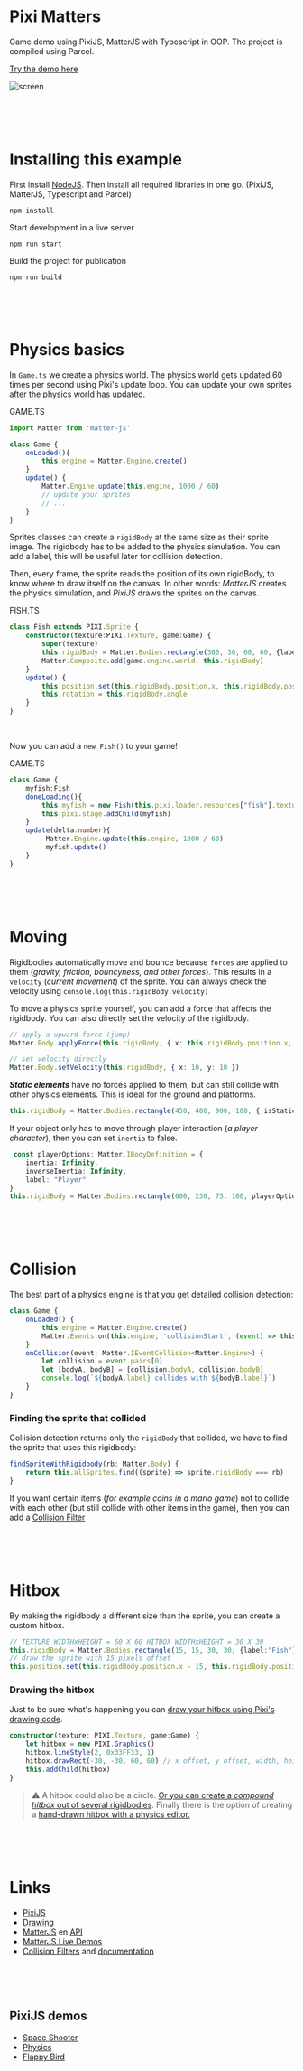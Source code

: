 # Pixi Matters

Game demo using PixiJS, MatterJS with Typescript in OOP. The project is compiled using Parcel. 

[Try the demo here](https://kokodoko.github.io/piximatters/)

![screen](./src/images/screen.png)

<br>
<br>
<br>

# Installing this example

First install [NodeJS](https://nodejs.org/en/). Then install all required libraries in one go. (PixiJS, MatterJS, Typescript and Parcel)

```
npm install
```

Start development in a live server
```
npm run start
```
Build the project for publication
```
npm run build
```


<br>
<br>
<br>

# Physics basics

In `Game.ts` we create a physics world. The physics world gets updated 60 times per second using Pixi's update loop. You can update your own sprites after the physics world has updated.

GAME.TS
```typescript
import Matter from 'matter-js'

class Game {
    onLoaded(){
        this.engine = Matter.Engine.create()
    }
    update() {
        Matter.Engine.update(this.engine, 1000 / 60)
        // update your sprites 
        // ...
    }
}

```
Sprites classes can create a `rigidBody` at the same size as their sprite image. The rigidbody has to be added to the physics simulation. You can add a label, this will be useful later for collision detection.

Then, every frame, the sprite reads the position of its own rigidBody, to know where to draw itself on the canvas. In other words: *MatterJS* creates the physics simulation, and *PixiJS* draws the sprites on the canvas.

FISH.TS
```typescript
class Fish extends PIXI.Sprite {
    constructor(texture:PIXI.Texture, game:Game) {
        super(texture)
        this.rigidBody = Matter.Bodies.rectangle(300, 30, 60, 60, {label:"Fish"}) //x,y,w,h
        Matter.Composite.add(game.engine.world, this.rigidBody)
    }
    update() {
        this.position.set(this.rigidBody.position.x, this.rigidBody.position.y)
        this.rotation = this.rigidBody.angle
    }
}
```

<br>

Now you can add a `new Fish()` to your game!

GAME.TS
```typescript
class Game {
    myfish:Fish
    doneLoading(){
        this.myfish = new Fish(this.pixi.loader.resources["fish"].texture!, this)
        this.pixi.stage.addChild(myfish)
    }
    update(delta:number){
         Matter.Engine.update(this.engine, 1000 / 60)
         myfish.update()
    }
}
```

<br>
<br>
<br>

# Moving 

Rigidbodies automatically move and bounce because `forces` are applied to them (*gravity, friction, bouncyness, and other forces*). This results in a `velocity` (*current movement*) of the sprite. You can always check the velocity using `console.log(this.rigidBody.velocity)`

To move a physics sprite yourself, you can add a force that affects the rigidbody. You can also directly set the velocity of the rigidbody. 

```typescript
// apply a upward force (jump)
Matter.Body.applyForce(this.rigidBody, { x: this.rigidBody.position.x, y: this.rigidBody.position.y }, { x: 0, y: -0.25 })

// set velocity directly
Matter.Body.setVelocity(this.rigidBody, { x: 10, y: 10 })
```

***Static elements*** have no forces applied to them, but can still collide with other physics elements. This is ideal for the ground and platforms.

```typescript
this.rigidBody = Matter.Bodies.rectangle(450, 480, 900, 100, { isStatic: true, label:"Ground" })
```

If your object only has to move through player interaction (*a player character*), then you can set `inertia` to false.

```typescript
 const playerOptions: Matter.IBodyDefinition = {
    inertia: Infinity,
    inverseInertia: Infinity,
    label: "Player"
}
this.rigidBody = Matter.Bodies.rectangle(600, 230, 75, 100, playerOptions)
```

<br>
<br>
<br>

# Collision

The best part of a physics engine is that you get detailed collision detection:

```typescript
class Game {
    onLoaded() {
        this.engine = Matter.Engine.create()
        Matter.Events.on(this.engine, 'collisionStart', (event) => this.onCollision(event))
    }
    onCollision(event: Matter.IEventCollision<Matter.Engine>) {
        let collision = event.pairs[0]
        let [bodyA, bodyB] = [collision.bodyA, collision.bodyB]
        console.log(`${bodyA.label} collides with ${bodyB.label}`)
    } 
}
```

### Finding the sprite that collided

Collision detection returns only the `rigidBody` that collided, we have to find the sprite that uses this rigidbody:

```typescript
findSpriteWithRigidbody(rb: Matter.Body) {
    return this.allSprites.find((sprite) => sprite.rigidBody === rb)
}
```

If you want certain items (*for example coins in a mario game*) not to collide with each other (but still collide with other items in the game), then you can add a [Collision Filter](https://brm.io/matter-js/demo/#collisionFiltering)

<br>
<br>
<br>

# Hitbox

By making the rigidbody a different size than the sprite, you can create a custom hitbox. 

```typescript
// TEXTURE WIDTHxHEIGHT = 60 X 60 HITBOX WIDTHxHEIGHT = 30 X 30
this.rigidBody = Matter.Bodies.rectangle(15, 15, 30, 30, {label:"Fish"}) 
// draw the sprite with 15 pixels offset
this.position.set(this.rigidBody.position.x - 15, this.rigidBody.position.y - 15)
```

### Drawing the hitbox

Just to be sure what's happening you can [draw your hitbox using Pixi's drawing code](https://pixijs.io/examples/#/graphics/simple.js). 

```typescript
constructor(texture: PIXI.Texture, game:Game) {
    let hitbox = new PIXI.Graphics()
    hitbox.lineStyle(2, 0x33FF33, 1)
    hitbox.drawRect(-30, -30, 60, 60) // x offset, y offset, width, height
    this.addChild(hitbox)
}
```

> ⚠️ A hitbox could also be a circle. [Or you can create a *compound hitbox* out of several rigidbodies](https://brm.io/matter-js/docs/classes/Composite.html). Finally there is the option of creating a [hand-drawn hitbox with a physics editor.](https://www.codeandweb.com/physicseditor)

<br>
<br>
<br>

# Links

- [PixiJS](https://pixijs.io/guides/basics/getting-started.html)
- [Drawing](https://pixijs.io/examples/#/graphics/simple.js)
- [MatterJS](https://brm.io/matter-js/) en [API](https://brm.io/matter-js/docs/)
- [MatterJS Live Demos](https://brm.io/matter-js/demo/)
- [Collision Filters](https://brm.io/matter-js/demo/#collisionFiltering) and [documentation](https://brm.io/matter-js/docs/classes/Body.html#property_collisionFilter)

<br>
<br>
<br>

## PixiJS demos

- [Space Shooter](https://github.com/KokoDoko/pixidust)
- [Physics](https://github.com/KokoDoko/piximatters)
- [Flappy Bird](https://github.com/KokoDoko/pixibird.git)
